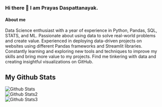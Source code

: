 ### Hi there 👋 I am Prayas Daspattanayak.

#### About me

Data Science enthusiast with a year of experience in Python, Pandas, SQL, STATS, and ML. Passionate about using data to solve real-world problems and create value. Experienced in deploying data-driven projects on websites using different Pandas frameworks and Streamlit libraries. Constantly learning and exploring new tools and techniques to improve my skills and bring more value to my projects. Find me tinkering with data and creating insightful visualizations on GitHub.

## My Github Stats


![Github Stats](https://github-readme-streak-stats.herokuapp.com/?user=prayas9658)<br>
![Github Stats2](https://github-readme-stats.vercel.app/api/top-langs/?username=prayas9658)<br>
![Github Stats3](https://github-readme-stats.vercel.app/api?username=prayas9658)


<!--
**prayas9658/prayas9658** is a ✨ _special_ ✨ repository because its `README.md` (this file) appears on your GitHub profile.

Here are some ideas to get you started:

- 🔭 I’m currently working on Data Science
- 🌱 I’m currently learning Data Science Statistics
- 👯 I’m looking to collaborate on ...
- 🤔 I’m looking for help with ...
- 💬 Ask me about Machine Learning
- 📫 How to reach me: prayasdaspattanayak@gmail.com
- 😄 Pronouns: ...
- ⚡ Fun fact: ...
-->
